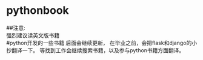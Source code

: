 # pythonbook
##注意:<br>
强烈建议读英文版书籍<br>
#python开发的一些书籍
后面会继续更新，
在毕业之前，会把flask和django的小抄翻译一下。
等找到工作会继续搜索书籍，以及参与python书籍方面翻译。
